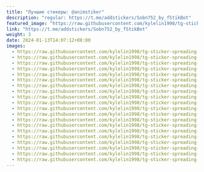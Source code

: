 ```yaml
---
title: "Лучшие стикеры: @animstiker"
description: "regular: https://t.me/addstickers/Sobn752_by_fStikBot"
featured_image: "https://raw.githubusercontent.com/kylelin1998/tg-sticker-spreading-worldwide-images/main/img/e924a04f-2bbd-4a7d-a678-61cd238d55cc.jpg"
link: "https://t.me/addstickers/Sobn752_by_fStikBot"
weight: 3
date: 2024-01-13T14:07:12+08:00
images:
  - https://raw.githubusercontent.com/kylelin1998/tg-sticker-spreading-worldwide-images/main/img/e924a04f-2bbd-4a7d-a678-61cd238d55cc.jpg
  - https://raw.githubusercontent.com/kylelin1998/tg-sticker-spreading-worldwide-images/main/img/e430589c-6bd5-4e76-884a-5c35a9dc9b6f.jpg
  - https://raw.githubusercontent.com/kylelin1998/tg-sticker-spreading-worldwide-images/main/img/c56763e9-b684-4852-a257-9ae3a9a57f90.jpg
  - https://raw.githubusercontent.com/kylelin1998/tg-sticker-spreading-worldwide-images/main/img/186d35a2-c43f-45ef-b9a1-451152b06f91.jpg
  - https://raw.githubusercontent.com/kylelin1998/tg-sticker-spreading-worldwide-images/main/img/25624c26-99e9-4592-9239-f50f2cddad8b.jpg
  - https://raw.githubusercontent.com/kylelin1998/tg-sticker-spreading-worldwide-images/main/img/f9d73e1b-0d82-4094-a887-688809b1d0ed.jpg
  - https://raw.githubusercontent.com/kylelin1998/tg-sticker-spreading-worldwide-images/main/img/9b7d8390-9e13-45cc-98d9-2d027dc760df.jpg
  - https://raw.githubusercontent.com/kylelin1998/tg-sticker-spreading-worldwide-images/main/img/c5ac8665-b761-4796-bec2-cd954458e134.jpg
  - https://raw.githubusercontent.com/kylelin1998/tg-sticker-spreading-worldwide-images/main/img/155ac470-fa92-4691-8c03-dc11a2e34818.jpg
  - https://raw.githubusercontent.com/kylelin1998/tg-sticker-spreading-worldwide-images/main/img/1c43289b-1c47-4c91-b7ba-0011c067dbdf.jpg
  - https://raw.githubusercontent.com/kylelin1998/tg-sticker-spreading-worldwide-images/main/img/cb3c6e02-789e-41f5-811f-56bf8ba2a576.jpg
  - https://raw.githubusercontent.com/kylelin1998/tg-sticker-spreading-worldwide-images/main/img/0a495b1d-710f-4b4d-9e6c-f60b03e9028c.jpg
  - https://raw.githubusercontent.com/kylelin1998/tg-sticker-spreading-worldwide-images/main/img/a0558915-7cc1-44fb-82e7-48d72e0c67e3.jpg
  - https://raw.githubusercontent.com/kylelin1998/tg-sticker-spreading-worldwide-images/main/img/eb88cddf-9042-457d-929c-2a85d1b66393.jpg
  - https://raw.githubusercontent.com/kylelin1998/tg-sticker-spreading-worldwide-images/main/img/a6b91389-17bd-42fa-b951-40d77e582d1c.jpg
  - https://raw.githubusercontent.com/kylelin1998/tg-sticker-spreading-worldwide-images/main/img/6308d1dc-21b4-4a38-9a1e-823912f20418.jpg
  - https://raw.githubusercontent.com/kylelin1998/tg-sticker-spreading-worldwide-images/main/img/b06d968e-9238-424d-b447-40ada95075ce.jpg
  - https://raw.githubusercontent.com/kylelin1998/tg-sticker-spreading-worldwide-images/main/img/e90c5003-87bc-47ad-ab73-cc2c318f6efa.jpg
  - https://raw.githubusercontent.com/kylelin1998/tg-sticker-spreading-worldwide-images/main/img/fca5e591-2efc-4739-9fed-d4239b1e7a8f.jpg
  - https://raw.githubusercontent.com/kylelin1998/tg-sticker-spreading-worldwide-images/main/img/70ccc75f-d0a6-4fd0-aa45-05212a93ef47.jpg
---
```

